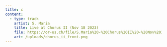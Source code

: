 ```yaml
---
title: c
content:
  - type: track
    artist: S. Maria
    title: Live at Chorus II (Nov 18 2023)
    file: https://or-us.ch/file/S.Maria%20-%20Chorus%20II%20-%20Nov%2018%202023.mp3
    art: /uploads/chorus_ii_front.png
---
```

